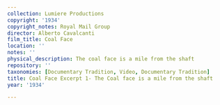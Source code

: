 ```yaml
---
collection: Lumiere Productions
copyright: '1934'
copyright_notes: Royal Mail Group
director: Alberto Cavalcanti
film_title: Coal Face
location: ''
notes: ''
physical_description: The coal face is a mile from the shaft
repository: ''
taxonomies: [Documentary Tradition, Video, Documentary Tradition]
title: Coal Face Excerpt 1- The Coal face is a mile from the shaft
year: '1934'

---
```

